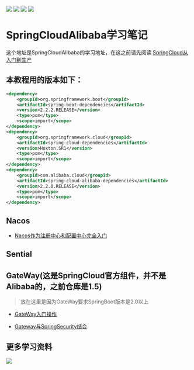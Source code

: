 ![](https://img.shields.io/badge/JDK-1.8-brightgreen) ![](https://img.shields.io/badge/SpringBoot-2.2.2.RELEASE-red) ![](https://img.shields.io/badge/SpringCloud-Hoxton.SR1-blue) ![](https://img.shields.io/badge/SpringCloudAlibaba-2.2.0.RELEASE-brightred)


# SpringCloudAlibaba学习笔记
 这个地址是SpringCloudAlibaba的学习地址，在这之前请先阅读
 [SpringCloud从入门到生产](https://github.com/Lyn4ever29/cloudAlibabaLearn.git)

## 本教程用的版本如下：
```xml
<dependency>
    <groupId>org.springframework.boot</groupId>
    <artifactId>spring-boot-dependencies</artifactId>
    <version>2.2.2.RELEASE</version>
    <type>pom</type>
    <scope>import</scope>
</dependency>
<dependency>
    <groupId>org.springframework.cloud</groupId>
    <artifactId>spring-cloud-dependencies</artifactId>
    <version>Hoxton.SR1</version>
    <type>pom</type>
    <scope>import</scope>
</dependency>
<dependency>
    <groupId>com.alibaba.cloud</groupId>
    <artifactId>spring-cloud-alibaba-dependencies</artifactId>
    <version>2.2.0.RELEASE</version>
    <type>pom</type>
    <scope>import</scope>
</dependency>
```

## Nacos
 * [Nacos作为注册中心和配置中心完全入门](https://github.com/Lyn4ever29/cloudAlibabaLearn/tree/master/nacos-client-80)
 
## Sential 

## GateWay(这是SpringCloud官方组件，并不是Alibaba的，之前仓库是1.5)
>   放在这里是因为GateWay要求SpringBoot版本是2.0以上
*  [GateWay入门操作](https://github.com/Lyn4ever29/cloudAlibabaLearn/tree/master/gateway-common-80)

* [Gateway与SpringSecurity结合](https://github.com/Lyn4ever29/cloudAlibabaLearn/tree/master/gateway-custom-filter-80)

## 更多学习资料

![](https://lyn4ever.gitee.io/img/wx/gzh2.png)
